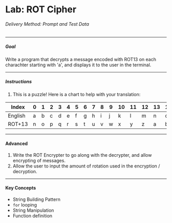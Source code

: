 # Lab: ROT Cipher

###### Delivery Method: Prompt and Test Data

------------------------------

##### Goal

Write a program that decrypts a message encoded with ROT13 on each charachter starting with 'a', and displays it to the user in the terminal.

---------------------------------------------------------

##### Instructions

1. This is a puzzle!  Here is a chart to help with your translation:

| Index   | 0| 1| 2| 3| 4| 5| 6| 7| 8| 9|10|11|12|13|14|15|16|17|18|19|20|21|22|23|24|25|
|---------|--|--|--|--|--|--|--|--|--|--|--|--|--|--|--|--|--|--|--|--|--|--|--|--|--|--|
| English | a| b| c| d| e| f| g| h| i| j| k| l| m| n| o| p| q| r| s| t| u| v| w| x| y| z|
| ROT+13  | n| o| p| q| r| s| t| u| v| w| x| y| z| a| b| c| d| e| f| g| h| i| j| k| l| m|



-----------------

#### Advanced

1. Write the ROT Encrypter to go along with the decrypter, and allow encrypting of messages.
1. Allow the user to input the amount of rotation used in the encryption / decryption.

------------------

#### Key Concepts

- String Building Pattern
- `for` looping
- String Manipulation
- Function definition
